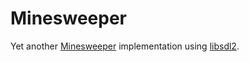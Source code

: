 # Minesweeper

Yet another
[Minesweeper](https://en.wikipedia.org/wiki/Minesweeper_(video_game))
implementation using [libsdl2](https://libsdl.org/).
